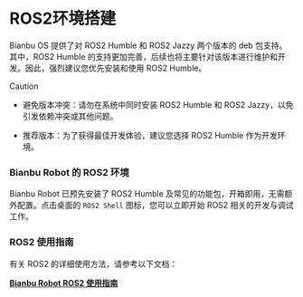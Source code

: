 # ROS2环境搭建

Bianbu OS 提供了对 ROS2 Humble 和 ROS2 Jazzy 两个版本的 deb 包支持。其中，ROS2 Humble 的支持更加完善，后续也将主要针对该版本进行维护和开发。因此，强烈建议您优先安装和使用 ROS2 Humble。

> [!CAUTION]
>
> - 避免版本冲突：请勿在系统中同时安装 ROS2 Humble 和 ROS2 Jazzy，以免引发依赖冲突或其他问题。
>
> - 推荐版本：为了获得最佳开发体验，建议您选择 ROS2 Humble 作为开发环境。

### **Bianbu Robot 的 ROS2 环境**

Bianbu Robot 已预先安装了 ROS2 Humble 及常见的功能包，开箱即用，无需额外配置。点击桌面的 `ROS2 Shell` 图标，您可以立即开始 ROS2 相关的开发与调试工作。

### **ROS2 使用指南**

有关 ROS2 的详细使用方法，请参考以下文档：

**[Bianbu Robot ROS2 使用指南](https://bianbu.spacemit.com/robot/ros2/)**